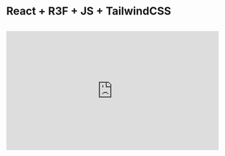 <h1> React + R3F + JS + TailwindCSS </h1> 
<br/>
<iframe width="560" height="315" src="https://www.youtube.com/embed/6LhlYvEmkZY?si=hDXTpGrE0-pMT_nS" title="YouTube video player" frameborder="0" allow="accelerometer; autoplay; clipboard-write; encrypted-media; gyroscope; picture-in-picture; web-share" referrerpolicy="strict-origin-when-cross-origin" allowfullscreen></iframe>
